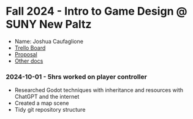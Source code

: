 # Fall 2024 - Intro to Game Design @ SUNY New Paltz
* Name: Joshua Caufaglione
* [Trello Board](https://trello.com/b/xEwWLpOi/godot-core-game-mechanic)
* [Proposal](https://docs.google.com/document/d/1pc96bL5eg8kmmHi8BilyL7ZiBCj0U-8YZ9nW7z4o3qc/edit)
* [Other docs](todo)

### 2024-10-01 - 5hrs worked on player controller
* Researched Godot techniques with inheritance and resources with ChatGPT and the internet
* Created a map scene
* Tidy git repository structure


